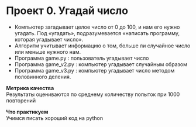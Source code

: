 # Проект 0. Угадай число

- Компьютер загадывает целое число от 0 до 100, и нам его нужно угадать. Под «угадать», подразумевается «написать программу, которая угадывает число».
- Алгоритм учитывает информацию о том, больше ли случайное число или меньше нужного нам.
- Программа game.py    : пользователь угадывает число    
- Программа game_v2.py : компьютер угадывает случайным образом
- Программа game_v3.py : компьютер угадывает число методом половинного деления. 


**Метрика качества**     
Результаты оцениваются по среднему количеству попыток при 1000 повторений

**Что практикуем**     
Учимся писать хороший код на python

